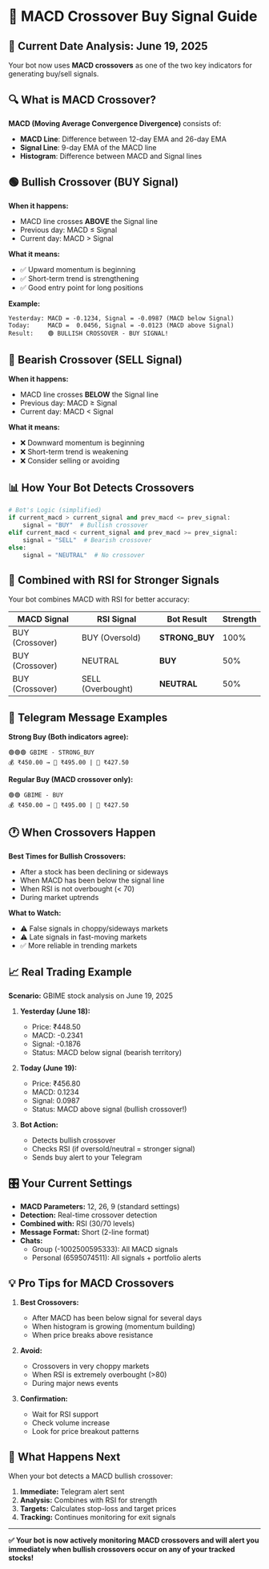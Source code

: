# 🎯 MACD Crossover Buy Signal Guide

## 📅 **Current Date Analysis: June 19, 2025**

Your bot now uses **MACD crossovers** as one of the two key indicators for generating buy/sell signals.

## 🔍 **What is MACD Crossover?**

**MACD (Moving Average Convergence Divergence)** consists of:
- **MACD Line**: Difference between 12-day EMA and 26-day EMA
- **Signal Line**: 9-day EMA of the MACD line
- **Histogram**: Difference between MACD and Signal lines

## 🟢 **Bullish Crossover (BUY Signal)**

**When it happens:**
- MACD line crosses **ABOVE** the Signal line
- Previous day: MACD ≤ Signal
- Current day: MACD > Signal

**What it means:**
- ✅ Upward momentum is beginning
- ✅ Short-term trend is strengthening
- ✅ Good entry point for long positions

**Example:**
```
Yesterday: MACD = -0.1234, Signal = -0.0987 (MACD below Signal)
Today:     MACD =  0.0456, Signal = -0.0123 (MACD above Signal)
Result:    🟢 BULLISH CROSSOVER - BUY SIGNAL!
```

## 🔴 **Bearish Crossover (SELL Signal)**

**When it happens:**
- MACD line crosses **BELOW** the Signal line
- Previous day: MACD ≥ Signal
- Current day: MACD < Signal

**What it means:**
- ❌ Downward momentum is beginning
- ❌ Short-term trend is weakening
- ❌ Consider selling or avoiding

## 📊 **How Your Bot Detects Crossovers**

```python
# Bot's Logic (simplified)
if current_macd > current_signal and prev_macd <= prev_signal:
    signal = "BUY"  # Bullish crossover
elif current_macd < current_signal and prev_macd >= prev_signal:
    signal = "SELL"  # Bearish crossover
else:
    signal = "NEUTRAL"  # No crossover
```

## 🎯 **Combined with RSI for Stronger Signals**

Your bot combines MACD with RSI for better accuracy:

| MACD Signal | RSI Signal | Bot Result | Strength |
|-------------|------------|------------|----------|
| BUY (Crossover) | BUY (Oversold) | **STRONG_BUY** | 100% |
| BUY (Crossover) | NEUTRAL | **BUY** | 50% |
| BUY (Crossover) | SELL (Overbought) | **NEUTRAL** | 50% |

## 📱 **Telegram Message Examples**

**Strong Buy (Both indicators agree):**
```
🟢🟢🟢 GBIME - STRONG_BUY
💰 ₹450.00 → 🎯 ₹495.00 | 🛑 ₹427.50
```

**Regular Buy (MACD crossover only):**
```
🟢🟢 GBIME - BUY
💰 ₹450.00 → 🎯 ₹495.00 | 🛑 ₹427.50
```

## 🕐 **When Crossovers Happen**

**Best Times for Bullish Crossovers:**
- After a stock has been declining or sideways
- When MACD has been below the signal line
- When RSI is not overbought (< 70)
- During market uptrends

**What to Watch:**
- ⚠️ False signals in choppy/sideways markets
- ⚠️ Late signals in fast-moving markets
- ✅ More reliable in trending markets

## 📈 **Real Trading Example**

**Scenario:** GBIME stock analysis on June 19, 2025

1. **Yesterday (June 18):**
   - Price: ₹448.50
   - MACD: -0.2341
   - Signal: -0.1876
   - Status: MACD below signal (bearish territory)

2. **Today (June 19):**
   - Price: ₹456.80
   - MACD: 0.1234
   - Signal: 0.0987
   - Status: MACD above signal (bullish crossover!)

3. **Bot Action:**
   - Detects bullish crossover
   - Checks RSI (if oversold/neutral = stronger signal)
   - Sends buy alert to your Telegram

## 🎛️ **Your Current Settings**

- **MACD Parameters:** 12, 26, 9 (standard settings)
- **Detection:** Real-time crossover detection
- **Combined with:** RSI (30/70 levels)
- **Message Format:** Short (2-line format)
- **Chats:**
  - Group (-1002500595333): All MACD signals
  - Personal (6595074511): All signals + portfolio alerts

## 💡 **Pro Tips for MACD Crossovers**

1. **Best Crossovers:**
   - After MACD has been below signal for several days
   - When histogram is growing (momentum building)
   - When price breaks above resistance

2. **Avoid:**
   - Crossovers in very choppy markets
   - When RSI is extremely overbought (>80)
   - During major news events

3. **Confirmation:**
   - Wait for RSI support
   - Check volume increase
   - Look for price breakout patterns

## 🚀 **What Happens Next**

When your bot detects a MACD bullish crossover:

1. **Immediate:** Telegram alert sent
2. **Analysis:** Combines with RSI for strength
3. **Targets:** Calculates stop-loss and target prices
4. **Tracking:** Continues monitoring for exit signals

---

**✅ Your bot is now actively monitoring MACD crossovers and will alert you immediately when bullish crossovers occur on any of your tracked stocks!** 
